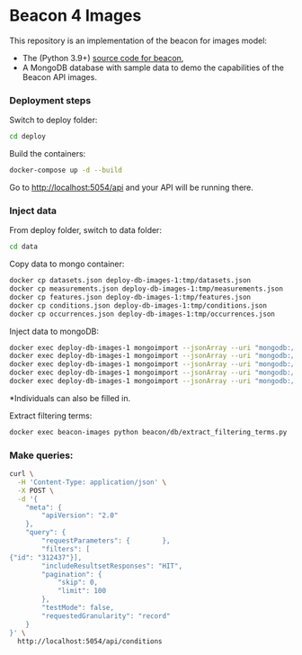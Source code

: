 # Beacon 4 Images

<!-- [![Testsuite](https://github.com/EGA-archive/beacon-2.x/workflows/Testsuite/badge.svg)](https://github.com/EGA-archive/beacon-2.x/actions) -->

This repository is an implementation of the beacon for images model:

* The (Python 3.9+) [source code for beacon](beacon),
* A MongoDB database with sample data to demo the capabilities of the Beacon API images.

### Deployment steps

Switch to deploy folder:

```bash
cd deploy
```

Build the containers:

```bash
docker-compose up -d --build
```

Go to [http://localhost:5054/api](http://localhost:5054/api) and your API will be running there.

### Inject data

From deploy folder, switch to data folder:

```bash
cd data
```

Copy data to mongo container:

```bash
docker cp datasets.json deploy-db-images-1:tmp/datasets.json
docker cp measurements.json deploy-db-images-1:tmp/measurements.json
docker cp features.json deploy-db-images-1:tmp/features.json
docker cp conditions.json deploy-db-images-1:tmp/conditions.json
docker cp occurrences.json deploy-db-images-1:tmp/occurrences.json
```

Inject data to mongoDB:

```bash
docker exec deploy-db-images-1 mongoimport --jsonArray --uri "mongodb://root:example@127.0.0.1:27019/beacon?authSource=admin" --file /tmp/datasets.json --collection datasets
docker exec deploy-db-images-1 mongoimport --jsonArray --uri "mongodb://root:example@127.0.0.1:27019/beacon?authSource=admin" --file /tmp/measurements.json --collection measurements
docker exec deploy-db-images-1 mongoimport --jsonArray --uri "mongodb://root:example@127.0.0.1:27019/beacon?authSource=admin" --file /tmp/features.json --collection features
docker exec deploy-db-images-1 mongoimport --jsonArray --uri "mongodb://root:example@127.0.0.1:27019/beacon?authSource=admin" --file /tmp/conditions.json --collection conditions
docker exec deploy-db-images-1 mongoimport --jsonArray --uri "mongodb://root:example@127.0.0.1:27019/beacon?authSource=admin" --file /tmp/occurrences.json --collection occurrences
```

*Individuals can also be filled in.

Extract filtering terms:

```bash
docker exec beacon-images python beacon/db/extract_filtering_terms.py 
```

### Make queries:

```bash
curl \
  -H 'Content-Type: application/json' \
  -X POST \
  -d '{
    "meta": {
        "apiVersion": "2.0"
    },
    "query": {
        "requestParameters": {        },
        "filters": [
{"id": "312437"}],
        "includeResultsetResponses": "HIT",
        "pagination": {
            "skip": 0,
            "limit": 100
        },
        "testMode": false,
        "requestedGranularity": "record"
    }
}' \
  http://localhost:5054/api/conditions
```


